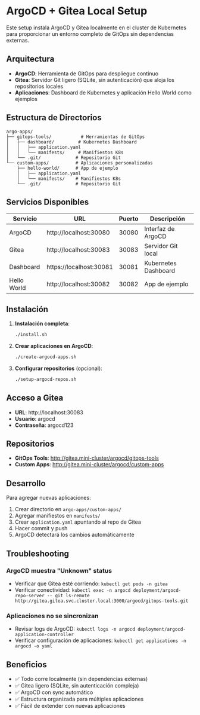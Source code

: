 # ArgoCD + Gitea Local Setup

Este setup instala ArgoCD y Gitea localmente en el cluster de Kubernetes para proporcionar un entorno completo de GitOps sin dependencias externas.

## Arquitectura

- **ArgoCD**: Herramienta de GitOps para despliegue continuo
- **Gitea**: Servidor Git ligero (SQLite, sin autenticación) que aloja los repositorios locales
- **Aplicaciones**: Dashboard de Kubernetes y aplicación Hello World como ejemplos

## Estructura de Directorios

```
argo-apps/
├── gitops-tools/           # Herramientas de GitOps
│   ├── dashboard/         # Kubernetes Dashboard
│   │   ├── application.yaml
│   │   └── manifests/     # Manifiestos K8s
│   └── .git/             # Repositorio Git
└── custom-apps/          # Aplicaciones personalizadas
    ├── hello-world/      # App de ejemplo
    │   ├── application.yaml
    │   └── manifests/    # Manifiestos K8s
    └── .git/             # Repositorio Git
```

## Servicios Disponibles

| Servicio | URL | Puerto | Descripción |
|----------|-----|--------|-------------|
| ArgoCD | http://localhost:30080 | 30080 | Interfaz de ArgoCD |
| Gitea | http://localhost:30083 | 30083 | Servidor Git local |
| Dashboard | https://localhost:30081 | 30081 | Kubernetes Dashboard |
| Hello World | http://localhost:30082 | 30082 | App de ejemplo |

## Instalación

1. **Instalación completa**:
   ```bash
   ./install.sh
   ```

2. **Crear aplicaciones en ArgoCD**:
   ```bash
   ./create-argocd-apps.sh
   ```

3. **Configurar repositorios** (opcional):
   ```bash
   ./setup-argocd-repos.sh
   ```

## Acceso a Gitea

- **URL**: http://localhost:30083
- **Usuario**: argocd
- **Contraseña**: argocd123

## Repositorios

- **GitOps Tools**: http://gitea.mini-cluster/argocd/gitops-tools
- **Custom Apps**: http://gitea.mini-cluster/argocd/custom-apps

## Desarrollo

Para agregar nuevas aplicaciones:

1. Crear directorio en `argo-apps/custom-apps/`
2. Agregar manifiestos en `manifests/`
3. Crear `application.yaml` apuntando al repo de Gitea
4. Hacer commit y push
5. ArgoCD detectará los cambios automáticamente

## Troubleshooting

### ArgoCD muestra "Unknown" status
- Verificar que Gitea esté corriendo: `kubectl get pods -n gitea`
- Verificar conectividad: `kubectl exec -n argocd deployment/argocd-repo-server -- git ls-remote http://gitea.gitea.svc.cluster.local:3000/argocd/gitops-tools.git`

### Aplicaciones no se sincronizan
- Revisar logs de ArgoCD: `kubectl logs -n argocd deployment/argocd-application-controller`
- Verificar configuración de aplicaciones: `kubectl get applications -n argocd -o yaml`

## Beneficios

- ✅ Todo corre localmente (sin dependencias externas)
- ✅ Gitea ligero (SQLite, sin autenticación compleja)
- ✅ ArgoCD con sync automático
- ✅ Estructura organizada para múltiples aplicaciones
- ✅ Fácil de extender con nuevas aplicaciones